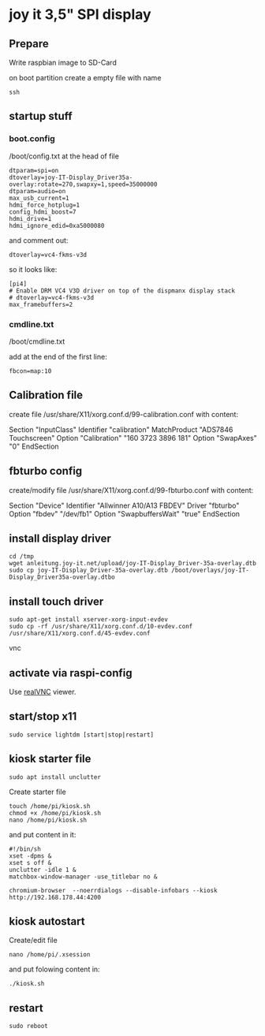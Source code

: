 # joy it 3,5" SPI display

## Prepare

Write raspbian image to SD-Card

on boot partition create a empty file with name

    ssh

## startup stuff

### boot.config

/boot/config.txt at the head of file

    dtparam=spi=on
    dtoverlay=joy-IT-Display_Driver35a-overlay:rotate=270,swapxy=1,speed=35000000
    dtparam=audio=on
    max_usb_current=1
    hdmi_force_hotplug=1
    config_hdmi_boost=7
    hdmi_drive=1
    hdmi_ignore_edid=0xa5000080

and comment out:

    dtoverlay=vc4-fkms-v3d

so it looks like:

    [pi4]
    # Enable DRM VC4 V3D driver on top of the dispmanx display stack
    # dtoverlay=vc4-fkms-v3d
    max_framebuffers=2  

### cmdline.txt

/boot/cmdline.txt

add at the end of the first line:

    fbcon=map:10

## Calibration file

create file /usr/share/X11/xorg.conf.d/99-calibration.conf with content:

Section "InputClass"
    Identifier "calibration"
     MatchProduct "ADS7846 Touchscreen"
     Option "Calibration" "160 3723 3896 181"
     Option "SwapAxes" "0"
    EndSection

## fbturbo config

create/modify file  /usr/share/X11/xorg.conf.d/99-fbturbo.conf with content:

Section "Device"
  Identifier "Allwinner A10/A13 FBDEV"
  Driver     "fbturbo"
  Option     "fbdev" "/dev/fb1"
  Option     "SwapbuffersWait" "true"
EndSection

## install display driver

    cd /tmp
    wget anleitung.joy-it.net/upload/joy-IT-Display_Driver-35a-overlay.dtb
    sudo cp joy-IT-Display_Driver-35a-overlay.dtb /boot/overlays/joy-IT-Display_Driver35a-overlay.dtbo

## install touch driver

    sudo apt-get install xserver-xorg-input-evdev
    sudo cp -rf /usr/share/X11/xorg.conf.d/10-evdev.conf /usr/share/X11/xorg.conf.d/45-evdev.conf 

vnc

## activate via raspi-config

Use [realVNC](https://www.realvnc.com/de/connect/download/viewer/) viewer.

## start/stop x11

    sudo service lightdm [start|stop|restart]

## kiosk starter file

    sudo apt install unclutter

Create starter file

    touch /home/pi/kiosk.sh
    chmod +x /home/pi/kiosk.sh
    nano /home/pi/kiosk.sh

and put content in it:

    #!/bin/sh
    xset -dpms &
    xset s off &
    unclutter -idle 1 &
    matchbox-window-manager -use_titlebar no &

    chromium-browser  --noerrdialogs --disable-infobars --kiosk http://192.168.178.44:4200

## kiosk autostart

Create/edit file

    nano /home/pi/.xsession

and put folowing content in:

    ./kiosk.sh

## restart

    sudo reboot
